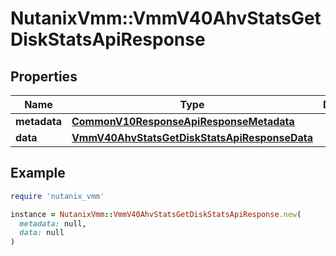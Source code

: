 # NutanixVmm::VmmV40AhvStatsGetDiskStatsApiResponse

## Properties

| Name | Type | Description | Notes |
| ---- | ---- | ----------- | ----- |
| **metadata** | [**CommonV10ResponseApiResponseMetadata**](CommonV10ResponseApiResponseMetadata.md) |  | [optional] |
| **data** | [**VmmV40AhvStatsGetDiskStatsApiResponseData**](VmmV40AhvStatsGetDiskStatsApiResponseData.md) |  | [optional] |

## Example

```ruby
require 'nutanix_vmm'

instance = NutanixVmm::VmmV40AhvStatsGetDiskStatsApiResponse.new(
  metadata: null,
  data: null
)
```

